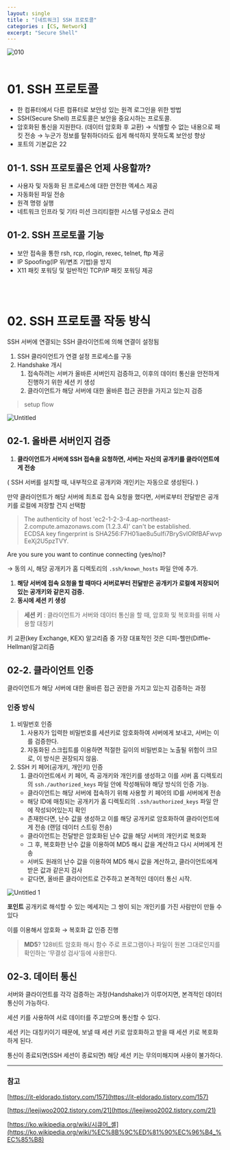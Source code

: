 ```yaml
---
layout: single
title : "[네트워크] SSH 프로토콜"
categories : [CS, Network]
excerpt: "Secure Shell"
---
```



![010](https://user-images.githubusercontent.com/72294509/156783205-e7fbca78-eb48-4c73-a5e6-5871b17b9658.png)
<br><br>

# 01. SSH 프로토콜

- 한 컴퓨터에서 다른 컴퓨터로 보안성 있는 원격 로그인을 위한 방법
- SSH(Secure Shell) 프로토콜은 보안을 중요시하는 프로토콜.
- 암호화된 통신을 지원한다. (데이터 암호화 후 교환)
→ 식별할 수 없는 내용으로 패킷 전송 
→ 누군가 정보를 탈취하더라도 쉽게 해석하지 못하도록 보안성 향상
- 포트의 기본값은 22

## 01-1. SSH 프로토콜은 언제 사용할까?

- 사용자 및 자동화 된 프로세스에 대한 안전한 엑세스 제공
- 자동화된 파일 전송
- 원격 명령 실행
- 네트워크 인프라 및 기타 미션 크리티컬한 시스템 구성요소 관리

## 01-2. SSH 프로토콜 기능

- 보안 접속을 통한 rsh, rcp, rlogin, rexec, telnet, ftp 제공
- IP Spoofing(IP 위/변조 기법)을 방지
- X11 패킷 포워딩 및 일반적인 TCP/IP 패킷 포워딩 제공

<br><br>

# 02. SSH 프로토콜 작동 방식

SSH 서버에 연결되는 SSH 클라이언트에 의해 연결이 설정됨

1. SSH 클라이언트가 연결 설정 프로세스를 구동
2. Handshake 개시
    1. 접속하려는 서버가 올바른 서버인지 검증하고, 이후의 데이터 통신을 안전하게 진행하기 위한 세션 키 생성
    2. 클라이언트가 해당 서버에 대한 올바른 접근 권한을 가지고 있는지 검증

> setup flow

![Untitled](https://user-images.githubusercontent.com/72294509/156783214-2fdfacb7-159d-418b-ab75-8424ddab3211.png)

## 02-1. 올바른 서버인지 검증

1. **클라이언트가 서버에 SSH 접속을 요청하면, 서버는 자신의 공개키를 클라이언트에게 전송**

( SSH 서버를 설치할 때, 내부적으로 공개키와 개인키는 자동으로 생성된다. )

만약 클라이언트가 해당 서버에 최초로 접속 요청을 했다면, 서버로부터 전달받은 공개키를 로컬에 저장할 건지 선택함

> The authenticity of host 'ec2-1-2-3-4.ap-northeast-2.compute.amazonaws.com (1.2.3.4)' can't be established.
ECDSA key fingerprint is SHA256:F7H01iae8u5uIfi7BrySvlORfBAFwvpEeXj2U5pzTVY.

Are you sure you want to continue connecting (yes/no)?
> 

→ 동의 시, 해당 공개키가 홈 디렉토리의 `.ssh/known_hosts` 파일 안에 추가.

1. **해당 서버에 접속 요청을 할 때마다 서버로부터 전달받은 공개키가 로컬에 저장되어 있는 공개키와 같은지 검증.**
2. **동시에 세션 키 생성**

> **세션 키** : 클라이언트가 서버와 데이터 통신을 할 때, 암호화 및 복호화를 위해 사용할 대칭키
> 

키 교환(key Exchange, KEX) 알고리즘 중 가장 대표적인 것은 디피-헬만(Diffle-Hellman)알고리즘

## 02-2. 클라이언트 인증

클라이언트가 해당 서버에 대한 올바른 접근 권한을 가지고 있는지 검증하는 과정

### 인증 방식

1. 비밀번호 인증
    1. 사용자가 입력한 비밀번호를 세션키로 암호화하여 서버에게 보내고, 서버는 이를 검증한다.
    2. 자동화된 스크립트를 이용하면 적절한 길이의 비밀번호는 노출될 위험이 크므로, 이 방식은 권장되지 않음.
2. SSH 키 페어(공개키, 개인키) 인증
    1. 클라이언트에서 키 페어, 즉 공개키와 개인키를 생성하고 이를 서버 홈 디렉토리의 `ssh./authorized_keys` 파일 안에 작성해둬야 해당 방식의 인증 가능.
    - 클라이언트는 해당 서버에 접속하기 위해 사용할 키 페어의 ID를 서버에게 전송
    - 해당 ID에 매칭되는 공개키가 홈 디렉토리의 `.ssh/authorized_keys` 파일 안에 작성되어있는지 확인
    - 존재한다면, 난수 값을 생성하고 이를 해당 공개키로 암호화하여 클라이언트에게 전송 (랜덤 데이터 스트링 전송)
    - 클라이언트는 전달받은 암호화된 난수 값을 해당 서버의 개인키로 복호화
    - 그 후, 복호화한 난수 값을 이용하여 MD5 해시 값을 계산하고 다시 서버에게 전송
    - 서버도 원래의 난수 값을 이용하여 MD5 해시 값을 계산하고, 클라이언트에게 받은 값과 같은지 검사
    - 같다면, 올바른 클라이언트로 간주하고 본격적인 데이터 통신 시작.

![Untitled 1](https://user-images.githubusercontent.com/72294509/156783212-779b3443-0a48-46f4-a227-39db2262efe6.png)

**포인트** 
공개키로 해석할 수 있는 메세지는 그 쌍이 되는 개인키를 가진 사람만이 만들 수 있다

이를 이용해서 암호화 → 복호화 값 인증 진행 

> **MD5**?
128비트 암호화 해시 함수
주로 프로그램이나 파일이 원본 그대로인지를 확인하는 ‘무결성 검사’등에 사용한다.
> 

## 02-3. 데이터 통신

서버와 클라이언트를 각각 검증하는 과정(Handshake)가 이루어지면, 본격적인 데이터 통신이 가능하다. 

세션 키를 사용하여 서로 데이터를 주고받으며 통신할 수 있다. 

세션 키는 대칭키이기 때문에, 보낼 때 세션 키로 암호화하고 받을 때 세션 키로 복호화하게 된다. 

통신이 종료되면(SSH 세션이 종료되면) 해당 세션 키는 무의미해지며 사용이 불가하다.

---

### 참고

[https://it-eldorado.tistory.com/157](https://it-eldorado.tistory.com/157)

[https://leejiwoo2002.tistory.com/21](https://leejiwoo2002.tistory.com/21)

[https://ko.wikipedia.org/wiki/시큐어_셸](https://ko.wikipedia.org/wiki/%EC%8B%9C%ED%81%90%EC%96%B4_%EC%85%B8)